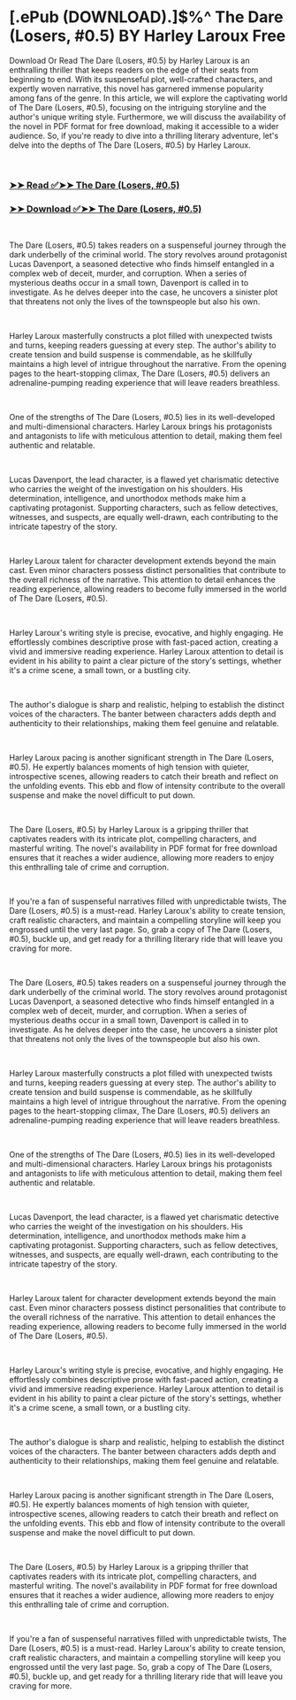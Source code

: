 # [.ePub (DOWNLOAD).]$%^ The Dare (Losers, #0.5) BY Harley Laroux Free

<p>Download Or Read The Dare (Losers, #0.5) by Harley Laroux is an enthralling thriller that keeps readers on the edge of their seats from beginning to end. With its suspenseful plot, well-crafted characters, and expertly woven narrative, this novel has garnered immense popularity among fans of the genre. In this article, we will explore the captivating world of The Dare (Losers, #0.5), focusing on the intriguing storyline and the author's unique writing style. Furthermore, we will discuss the availability of the novel in PDF format for free download, making it accessible to a wider audience. So, if you're ready to dive into a thrilling literary adventure, let's delve into the depths of The Dare (Losers, #0.5) by Harley Laroux.</p>
<p>&nbsp;</p>

### [➤➤ Read ✅➤➤ The Dare (Losers, #0.5)](https://thehelpfulbooks.blogspot.com/id/56635834)

### [➤➤ Download ✅➤➤ The Dare (Losers, #0.5)](https://thehelpfulbooks.blogspot.com/id/56635834)

<p>&nbsp;</p>
<p>The Dare (Losers, #0.5) takes readers on a suspenseful journey through the dark underbelly of the criminal world. The story revolves around protagonist Lucas Davenport, a seasoned detective who finds himself entangled in a complex web of deceit, murder, and corruption. When a series of mysterious deaths occur in a small town, Davenport is called in to investigate. As he delves deeper into the case, he uncovers a sinister plot that threatens not only the lives of the townspeople but also his own.</p>
<p>&nbsp;</p>
<p>Harley Laroux masterfully constructs a plot filled with unexpected twists and turns, keeping readers guessing at every step. The author's ability to create tension and build suspense is commendable, as he skillfully maintains a high level of intrigue throughout the narrative. From the opening pages to the heart-stopping climax, The Dare (Losers, #0.5) delivers an adrenaline-pumping reading experience that will leave readers breathless.</p>
<p>&nbsp;</p>
<p>One of the strengths of The Dare (Losers, #0.5) lies in its well-developed and multi-dimensional characters. Harley Laroux brings his protagonists and antagonists to life with meticulous attention to detail, making them feel authentic and relatable.</p>
<p>&nbsp;</p>
<p>Lucas Davenport, the lead character, is a flawed yet charismatic detective who carries the weight of the investigation on his shoulders. His determination, intelligence, and unorthodox methods make him a captivating protagonist. Supporting characters, such as fellow detectives, witnesses, and suspects, are equally well-drawn, each contributing to the intricate tapestry of the story.</p>
<p>&nbsp;</p>
<p>Harley Laroux talent for character development extends beyond the main cast. Even minor characters possess distinct personalities that contribute to the overall richness of the narrative. This attention to detail enhances the reading experience, allowing readers to become fully immersed in the world of The Dare (Losers, #0.5).</p>
<p>&nbsp;</p>
<p>Harley Laroux's writing style is precise, evocative, and highly engaging. He effortlessly combines descriptive prose with fast-paced action, creating a vivid and immersive reading experience. Harley Laroux attention to detail is evident in his ability to paint a clear picture of the story's settings, whether it's a crime scene, a small town, or a bustling city.</p>
<p>&nbsp;</p>
<p>The author's dialogue is sharp and realistic, helping to establish the distinct voices of the characters. The banter between characters adds depth and authenticity to their relationships, making them feel genuine and relatable.</p>
<p>&nbsp;</p>
<p>Harley Laroux pacing is another significant strength in The Dare (Losers, #0.5). He expertly balances moments of high tension with quieter, introspective scenes, allowing readers to catch their breath and reflect on the unfolding events. This ebb and flow of intensity contribute to the overall suspense and make the novel difficult to put down.</p>
<p>&nbsp;</p>
<p>The Dare (Losers, #0.5) by Harley Laroux is a gripping thriller that captivates readers with its intricate plot, compelling characters, and masterful writing. The novel's availability in PDF format for free download ensures that it reaches a wider audience, allowing more readers to enjoy this enthralling tale of crime and corruption.</p>
<p>&nbsp;</p>
<p>If you're a fan of suspenseful narratives filled with unpredictable twists, The Dare (Losers, #0.5) is a must-read. Harley Laroux's ability to create tension, craft realistic characters, and maintain a compelling storyline will keep you engrossed until the very last page. So, grab a copy of The Dare (Losers, #0.5), buckle up, and get ready for a thrilling literary ride that will leave you craving for more.</p>
<p>&nbsp;</p>
<p>The Dare (Losers, #0.5) takes readers on a suspenseful journey through the dark underbelly of the criminal world. The story revolves around protagonist Lucas Davenport, a seasoned detective who finds himself entangled in a complex web of deceit, murder, and corruption. When a series of mysterious deaths occur in a small town, Davenport is called in to investigate. As he delves deeper into the case, he uncovers a sinister plot that threatens not only the lives of the townspeople but also his own.</p>
<p>&nbsp;</p>
<p>Harley Laroux masterfully constructs a plot filled with unexpected twists and turns, keeping readers guessing at every step. The author's ability to create tension and build suspense is commendable, as he skillfully maintains a high level of intrigue throughout the narrative. From the opening pages to the heart-stopping climax, The Dare (Losers, #0.5) delivers an adrenaline-pumping reading experience that will leave readers breathless.</p>
<p>&nbsp;</p>
<p>One of the strengths of The Dare (Losers, #0.5) lies in its well-developed and multi-dimensional characters. Harley Laroux brings his protagonists and antagonists to life with meticulous attention to detail, making them feel authentic and relatable.</p>
<p>&nbsp;</p>
<p>Lucas Davenport, the lead character, is a flawed yet charismatic detective who carries the weight of the investigation on his shoulders. His determination, intelligence, and unorthodox methods make him a captivating protagonist. Supporting characters, such as fellow detectives, witnesses, and suspects, are equally well-drawn, each contributing to the intricate tapestry of the story.</p>
<p>&nbsp;</p>
<p>Harley Laroux talent for character development extends beyond the main cast. Even minor characters possess distinct personalities that contribute to the overall richness of the narrative. This attention to detail enhances the reading experience, allowing readers to become fully immersed in the world of The Dare (Losers, #0.5).</p>
<p>&nbsp;</p>
<p>Harley Laroux's writing style is precise, evocative, and highly engaging. He effortlessly combines descriptive prose with fast-paced action, creating a vivid and immersive reading experience. Harley Laroux attention to detail is evident in his ability to paint a clear picture of the story's settings, whether it's a crime scene, a small town, or a bustling city.</p>
<p>&nbsp;</p>
<p>The author's dialogue is sharp and realistic, helping to establish the distinct voices of the characters. The banter between characters adds depth and authenticity to their relationships, making them feel genuine and relatable.</p>
<p>&nbsp;</p>
<p>Harley Laroux pacing is another significant strength in The Dare (Losers, #0.5). He expertly balances moments of high tension with quieter, introspective scenes, allowing readers to catch their breath and reflect on the unfolding events. This ebb and flow of intensity contribute to the overall suspense and make the novel difficult to put down.</p>
<p>&nbsp;</p>
<p>The Dare (Losers, #0.5) by Harley Laroux is a gripping thriller that captivates readers with its intricate plot, compelling characters, and masterful writing. The novel's availability in PDF format for free download ensures that it reaches a wider audience, allowing more readers to enjoy this enthralling tale of crime and corruption.</p>
<p>&nbsp;</p>
<p>If you're a fan of suspenseful narratives filled with unpredictable twists, The Dare (Losers, #0.5) is a must-read. Harley Laroux's ability to create tension, craft realistic characters, and maintain a compelling storyline will keep you engrossed until the very last page. So, grab a copy of The Dare (Losers, #0.5), buckle up, and get ready for a thrilling literary ride that will leave you craving for more.</p>
<p>&nbsp;</p>
